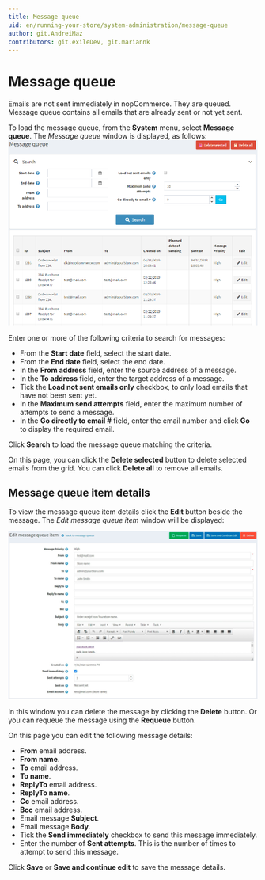 ```yaml
---
title: Message queue
uid: en/running-your-store/system-administration/message-queue
author: git.AndreiMaz
contributors: git.exileDev, git.mariannk
---
```


# Message queue

Emails are not sent immediately in nopCommerce. They are queued. Message queue contains all emails that are already sent or not yet sent.

To load the message queue, from the **System** menu, select **Message queue**. The *Message queue* window is displayed, as follows:
![Message queue](_static/message-queue/message-queue.png)

Enter one or more of the following criteria to search for messages:
  * From the **Start date** field, select the start date.
  * From the **End date** field, select the end date.
  * In the **From address** field, enter the source address of a message.
  * In the **To address** field, enter the target address of a message.
  * Tick the **Load not sent emails only** checkbox, to only load emails that have not been sent yet.
  * In the **Maximum send attempts** field, enter the maximum number of attempts to send a message.
  * In the **Go directly to email #** field, enter the email number and click **Go** to display the required email.

Click **Search** to load the message queue matching the criteria.

On this page, you can click the **Delete selected** button to delete selected emails from the grid. You can click **Delete all** to remove all emails.

## Message queue item details

To view the message queue item details click the **Edit** button beside the message. The *Edit message queue item* window will be displayed:

![Message queue item details](_static/message-queue/edit.jpg)

In this window you can delete the message by clicking the **Delete** button. Or you can requeue the message using the **Requeue** button.

On this page you can edit the following message details:

* **From** email address.
* **From name**.
* **To** email address.
* **To name**.
* **ReplyTo** email address.
* **ReplyTo name**.
* **Cc** email address.
* **Bcc** email address.
* Email message **Subject**.
* Email message **Body**.
* Tick the **Send immediately** checkbox to send this message immediately.
* Enter the number of **Sent attempts**. This is the number of times to attempt to send this message.

Click **Save** or **Save and continue edit** to save the message details. 